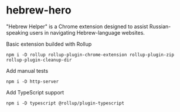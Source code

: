 # hebrew-hero
"Hebrew Helper" is a Chrome extension designed to assist Russian-speaking users in navigating Hebrew-language websites.

Basic extension builded with Rollup
```
npm i -D rollup rollup-plugin-chrome-extension rollup-plugin-zip rollup-plugin-cleanup-dir
```

Add manual tests
```
npm i -D http-server
```

Add TypeScript support
```
npm i -D typescript @rollup/plugin-typescript
```